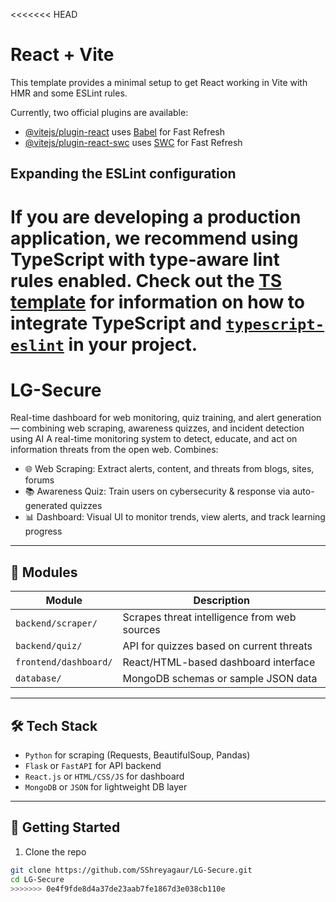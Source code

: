 <<<<<<< HEAD
# React + Vite

This template provides a minimal setup to get React working in Vite with HMR and some ESLint rules.

Currently, two official plugins are available:

- [@vitejs/plugin-react](https://github.com/vitejs/vite-plugin-react/blob/main/packages/plugin-react) uses [Babel](https://babeljs.io/) for Fast Refresh
- [@vitejs/plugin-react-swc](https://github.com/vitejs/vite-plugin-react/blob/main/packages/plugin-react-swc) uses [SWC](https://swc.rs/) for Fast Refresh

## Expanding the ESLint configuration

If you are developing a production application, we recommend using TypeScript with type-aware lint rules enabled. Check out the [TS template](https://github.com/vitejs/vite/tree/main/packages/create-vite/template-react-ts) for information on how to integrate TypeScript and [`typescript-eslint`](https://typescript-eslint.io) in your project.
=======
# LG-Secure
Real-time dashboard for web monitoring, quiz training, and alert generation — combining web scraping, awareness quizzes, and incident detection using AI
A real-time monitoring system to detect, educate, and act on information threats from the open web. Combines:

- 🌐 Web Scraping: Extract alerts, content, and threats from blogs, sites, forums
- 📚 Awareness Quiz: Train users on cybersecurity & response via auto-generated quizzes
- 📊 Dashboard: Visual UI to monitor trends, view alerts, and track learning progress

---

## 📁 Modules

| Module     | Description |
|------------|-------------|
| `backend/scraper/` | Scrapes threat intelligence from web sources |
| `backend/quiz/` | API for quizzes based on current threats |
| `frontend/dashboard/` | React/HTML-based dashboard interface |
| `database/` | MongoDB schemas or sample JSON data |

---

## 🛠️ Tech Stack

- `Python` for scraping (Requests, BeautifulSoup, Pandas)
- `Flask` or `FastAPI` for API backend
- `React.js` or `HTML/CSS/JS` for dashboard
- `MongoDB` or `JSON` for lightweight DB layer

---

## 🚀 Getting Started

1. Clone the repo  
```bash
git clone https://github.com/SShreyagaur/LG-Secure.git
cd LG-Secure
>>>>>>> 0e4f9fde8d4a37de23aab7fe1867d3e038cb110e
